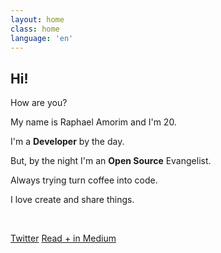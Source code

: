 ```yaml
---
layout: home
class: home
language: 'en'
---
```


## Hi!

How are you?

My name is Raphael Amorim and I'm 20.

I'm a **Developer** by the day.

But, by the night I'm an **Open Source** Evangelist.

Always trying turn coffee into code.

I love create and share things.

<br>

<a href="http://twitter.com/raphamundi" class="btn blue">Twitter</a>
<a href="http://medium.com/@raphamorim" class="btn red">Read + in Medium</a>
